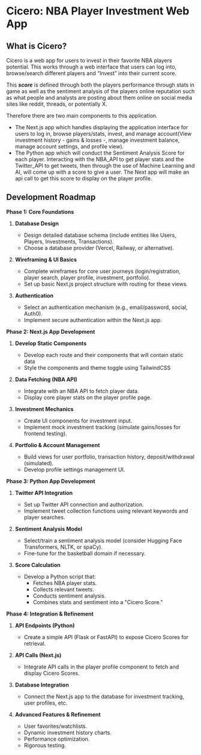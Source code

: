 # Cicero: NBA Player Investment Web App

## What is Cicero?

Cicero is a web app for users to invest in their favorite NBA players potential. This works through a web interface that users can log into, browse/search different players and “Invest” into their current score.

This **_score_** is defined through both the players performance through stats in game as well as the sentiment analysis of the players online reputation such as what people and analysts are posting about them online on social media sites like reddit, threads, or potentially X.

Therefore there are two main components to this application.

- The Next.js app which handles displaying the application interface for users to log in, browse players/stats, invest, and manage account(View investment history - gains & losses -, manage investment balance, manage account settings, and profile view).
- The Python app which will conduct the Sentiment Analysis Score for each player. Interacting with the NBA_API to get player stats and the Twitter_API to get tweets, then through the use of Machine Learning and AI, will come up with a score to give a user. The Next app will make an api call to get this score to display on the player profile.

## Development Roadmap

**Phase 1: Core Foundations**

1. **Database Design**

   - Design detailed database schema (include entities like Users, Players, Investments, Transactions).
   - Choose a database provider (Vercel, Railway, or alternative).

2. **Wireframing & UI Basics**

   - Complete wireframes for core user journeys (login/registration, player search, player profile, investment, portfolio).
   - Set up basic Next.js project structure with routing for these views.

3. **Authentication**
   - Select an authentication mechanism (e.g., email/password, social, Auth0).
   - Implement secure authentication within the Next.js app.

**Phase 2: Next.js App Development**

1. **Develop Static Components**

   - Develop each route and their components that will contain static data
   - Style the components and theme toggle using TailwindCSS

2. **Data Fetching (NBA API)**

   - Integrate with an NBA API to fetch player data.
   - Display core player stats on the player profile page.

3. **Investment Mechanics**

   - Create UI components for investment input.
   - Implement mock investment tracking (simulate gains/losses for frontend testing).

4. **Portfolio & Account Management**

   - Build views for user portfolio, transaction history, deposit/withdrawal (simulated).
   - Develop profile settings management UI.

**Phase 3: Python App Development**

1. **Twitter API Integration**

   - Set up Twitter API connection and authorization.
   - Implement tweet collection functions using relevant keywords and player searches.

2. **Sentiment Analysis Model**

   - Select/train a sentiment analysis model (consider Hugging Face Transformers, NLTK, or spaCy).
   - Fine-tune for the basketball domain if necessary.

3. **Score Calculation**
   - Develop a Python script that:
     - Fetches NBA player stats.
     - Collects relevant tweets.
     - Conducts sentiment analysis.
     - Combines stats and sentiment into a "Cicero Score."

**Phase 4: Integration & Refinement**

1. **API Endpoints (Python)**

   - Create a simple API (Flask or FastAPI) to expose Cicero Scores for retrieval.

2. **API Calls (Next.js)**

   - Integrate API calls in the player profile component to fetch and display Cicero Scores.

3. **Database Integration**

   - Connect the Next.js app to the database for investment tracking, user profiles, etc.

4. **Advanced Features & Refinement**
   - User favorites/watchlists.
   - Dynamic investment history charts.
   - Performance optimization.
   - Rigorous testing.
